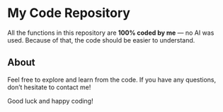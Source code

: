 # My Code Repository

All the functions in this repository are **100% coded by me** — no AI was used. Because of that, the code should be easier to understand.

## About

Feel free to explore and learn from the code. If you have any questions, don’t hesitate to contact me!

Good luck and happy coding!
